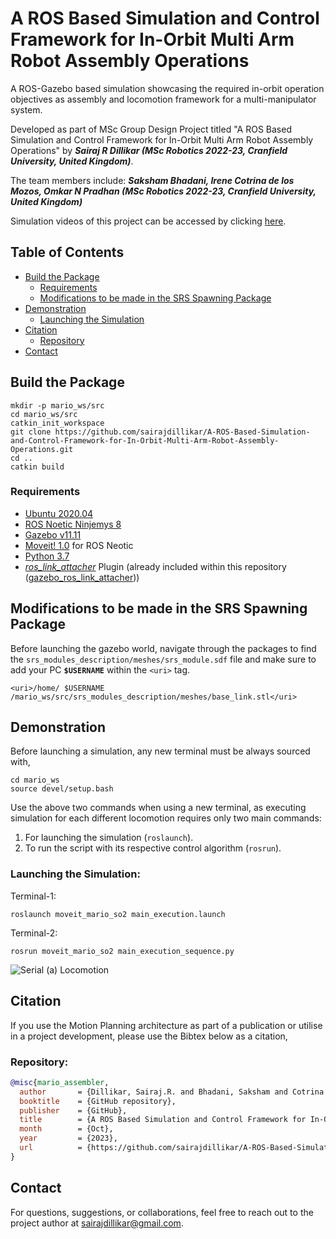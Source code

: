 # A ROS Based Simulation and Control Framework for In-Orbit Multi Arm Robot Assembly Operations
A ROS-Gazebo based simulation showcasing the required in-orbit operation objectives as assembly and locomotion framework for a multi-manipulator system.

Developed as part of MSc Group Design Project titled "A ROS Based Simulation and Control Framework for In-Orbit Multi Arm Robot Assembly Operations" 
by ***Sairaj R Dillikar (MSc Robotics 2022-23, Cranfield University, United Kingdom)***.

The team members include: ***Saksham Bhadani, Irene Cotrina de los Mozos, Omkar N Pradhan (MSc Robotics 2022-23, Cranfield University, United Kingdom)***

Simulation videos of this project can be accessed by clicking [here](http://tinyurl.com/Assembler-MARIO).

## Table of Contents

- [Build the Package](#build-the-package)
    - [Requirements](#requirements)
    - [Modifications to be made in the SRS Spawning Package](#modifications-to-be-made-in-the-srs-spawning-package)
- [Demonstration](#demonstration)
    - [Launching the Simulation](#launching-the-simulation)
- [Citation](#citation)
    - [Repository](#repository)
- [Contact](#contact)

## Build the Package

````
mkdir -p mario_ws/src
cd mario_ws/src
catkin_init_workspace
git clone https://github.com/sairajdillikar/A-ROS-Based-Simulation-and-Control-Framework-for-In-Orbit-Multi-Arm-Robot-Assembly-Operations.git
cd ..
catkin build
````

### Requirements

- [Ubuntu 2020.04](https://releases.ubuntu.com/focal/)
- [ROS Noetic Ninjemys 8](https://wiki.ros.org/noetic)
- [Gazebo v11.11](https://classic.gazebosim.org/tutorials?tut=ros_installing&cat=connect_ros)
- [Moveit! 1.0](https://moveit.ros.org/install/) for ROS Neotic
- [Python 3.7](https://www.python.org/downloads/release/python-370/)
- [*ros_link_attacher*](https://github.com/pal-robotics/gazebo_ros_link_attacher) Plugin (already included within this repository ([gazebo_ros_link_attacher](gazebo_ros_link_attacher)))

## Modifications to be made in the SRS Spawning Package

Before launching the gazebo world, navigate through the packages to find the `srs_modules_description/meshes/srs_module.sdf` file and make sure to add your PC **`$USERNAME`** within the `<uri>` tag.

    <uri>/home/ $USERNAME /mario_ws/src/srs_modules_description/meshes/base_link.stl</uri>

## Demonstration

Before launching a simulation, any new terminal must be always sourced with,

    cd mario_ws
    source devel/setup.bash

Use the above two commands when using a new terminal, as executing simulation for each different locomotion requires only two main commands: 
1. For launching the simulation (`roslaunch`).
2. To run the script with its respective control algorithm (`rosrun`).

### Launching the Simulation:

Terminal-1: 
    
    roslaunch moveit_mario_so2 main_execution.launch

Terminal-2:

    rosrun moveit_mario_so2 main_execution_sequence.py

![Serial (a) Locomotion](resources/serial_motion_1.gif)

## Citation

If you use the Motion Planning architecture as part of a publication or utilise in a project development, please use the Bibtex below as a citation,

### Repository:
```bibtex
@misc{mario_assembler,
  author       = {Dillikar, Sairaj.R. and Bhadani, Saksham and Cotrina de los Mozos, Irene and Pradhan, Omkar N and Felicetti, Leonard and Upadhyay, Saurabh and Tang, Gilbert},
  booktitle    = {GitHub repository},
  publisher    = {GitHub},
  title        = {A ROS Based Simulation and Control Framework for In-Orbit Multi Arm Robot Assembly Operations},
  month        = {Oct},
  year         = {2023},
  url          = {https://github.com/sairajdillikar/A-ROS-Based-Simulation-and-Control-Framework-for-In-Orbit-Multi-Arm-Robot-Assembly-Operations}
}
```

## Contact

For questions, suggestions, or collaborations, feel free to reach out to the project author at [sairajdillikar@gmail.com](mailto:sairajdillikar@gmail.com).
